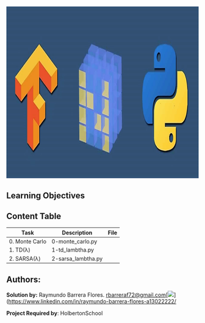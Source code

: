#  #

<img src="https://github.com/RayBar72/holbertonschool-machine_learning/blob/master/image.png" width="1000" height="450">

## Learning Objectives ##


## Content Table ##

| Task | Description | File |
| ----------- | ----------- | ----------- |
| 0. Monte Carlo | 0-monte_carlo.py |
| 1. TD(λ) | 1-td_lambtha.py |
| 2. SARSA(λ) | 2-sarsa_lambtha.py |

## Authors: ##

**Solution by:** Raymundo Barrera Flores. [rbarreraf72@gmail.com](rbarreraf72@gmail.com)[<img src="https://img.shields.io/badge/linkedin-%230077B5.svg?&style=for-the-badge&logo=linkedin&logoColor=white"/>](https://www.linkedin.com/in/raymundo-barrera-flores-a13022222/


**Project Required by**: HolbertonSchool
